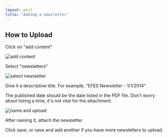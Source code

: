 ```yaml
---
layout: post
title: "Adding a newsletter"
---
```


## How to Upload

Click on "add content"

![add content](/schoolsites-help/images/newsletter/add-content.png)

Select "newsletters"

![select newsletter](/schoolsites-help/images/newsletter/newsletter-selection.png)

Give it a descriptive title. For example, "EFES Newsletter - 1/1/2014"

The published date should be the date listed in the PDF file. Don't worry about listing a time, it's not vital for the attachment. 

![name and upload](/schoolsites-help/images/newsletter/name-and-upload.png)

After naming it, attach the newsletter. 

Click save, or save and add another if you have more newsletters to upload.
